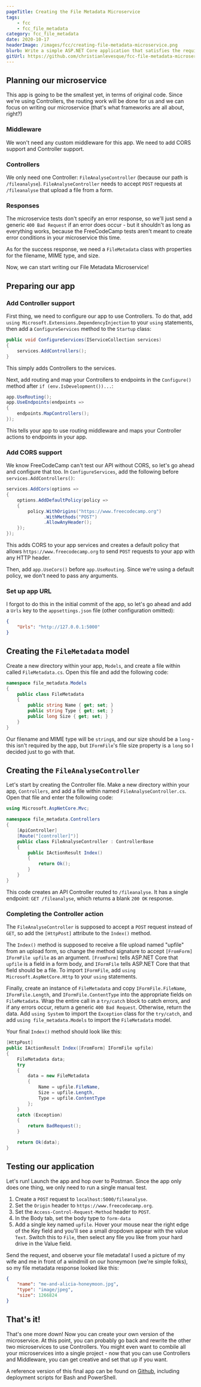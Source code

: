```yaml
---
pageTitle: Creating the File Metadata Microservice
tags:
    - fcc
    - fcc_file_metadata
category: fcc_file_metadata
date: 2020-10-17
headerImage: /images/fcc/creating-file-metadata-microservice.png
blurb: Write a simple ASP.NET Core application that satisfies the requirements for the FreeCodeCamp File Metadata Microservice
gitUrl: https://github.com/christianlevesque/fcc-file-metadata-microservice/tree/v0.1.0
---
```


## Planning our microservice

This app is going to be the smallest yet, in terms of original code. Since we're using Controllers, the routing work will be done for us and we can focus on writing our microservice (that's what frameworks are all about, right?)

### Middleware

We won't need any custom middleware for this app. We need to add CORS support and Controller support.

### Controllers

We only need one Controller: `FileAnalyseController` (because our path is `/fileanalyse`). `FileAnalyseController` needs to accept `POST` requests at `/fileanalyse` that upload a file from a form.

### Responses

The microservice tests don't specify an error response, so we'll just send a generic `400 Bad Request` if an error does occur - but it shouldn't as long as everything works, because the FreeCodeCamp tests aren't meant to create error conditions in your microservice this time.

As for the success response, we need a `FileMetadata` class with properties for the filename, MIME type, and size.

Now, we can start writing our File Metadata Microservice!

## Preparing our app

### Add Controller support

First thing, we need to configure our app to use Controllers. To do that, add `using Microsoft.Extensions.DependencyInjection` to your `using` statements, then add a `ConfigureServices` method to the `Startup` class:

```csharp
public void ConfigureServices(IServiceCollection services)
{
    services.AddControllers();
}
```

This simply adds Controllers to the services.

Next, add routing and map your Controllers to endpoints in the `Configure()` method after `if (env.IsDevelopment())...`:

```csharp
app.UseRouting();
app.UseEndpoints(endpoints =>
{
    endpoints.MapControllers();
});
```

This tells your app to use routing middleware and maps your Controller actions to endpoints in your app.

### Add CORS support

We know FreeCodeCamp can't test our API without CORS, so let's go ahead and configure that too. In `ConfigureServices`, add the following before `services.AddControllers()`:

```csharp
services.AddCors(options =>
{
    options.AddDefaultPolicy(policy =>
    {
        policy.WithOrigins("https://www.freecodecamp.org")
              .WithMethods("POST")
              .AllowAnyHeader();
    });
});
```

This adds CORS to your app services and creates a default policy that allows `https://www.freecodecamp.org` to send `POST` requests to your app with any HTTP header.

Then, add `app.UseCors()` before `app.UseRouting`. Since we're using a default policy, we don't need to pass any arguments.

### Set up app URL

I forgot to do this in the initial commit of the app, so let's go ahead and add a `Urls` key to the `appsettings.json` file (other configuration omitted):

```json
{
	"Urls": "http://127.0.0.1:5000"
}
```

## Creating the `FileMetadata` model

Create a new directory within your app, `Models`, and create a file within called `FileMetadata.cs`. Open this file and add the following code:

```csharp
namespace file_metadata.Models
{
	public class FileMetadata
	{
		public string Name { get; set; }
		public string Type { get; set; }
		public long Size { get; set; }
	}
}
```

Our filename and MIME type will be `string`s, and our size should be a `long` - this isn't required by the app, but `IFormFile`'s file size property is a `long` so I decided just to go with that.

## Creating the `FileAnalyseController`

Let's start by creating the Controller file. Make a new directory within your app, `Controllers`, and add a file within named `FileAnalyseController.cs`. Open that file and enter the following code:

```csharp
using Microsoft.AspNetCore.Mvc;

namespace file_metadata.Controllers
{
	[ApiController]
	[Route("[controller]")]
	public class FileAnalyseController : ControllerBase
	{
		public IActionResult Index()
		{
			return Ok();
		}
	}
}
```

This code creates an API Controller routed to `/fileanalyse`. It has a single endpoint: `GET /fileanalyse`, which returns a blank `200 OK` response.

### Completing the Controller action

The `FileAnalyseController` is supposed to accept a `POST` request instead of `GET`, so add the `[HttpPost]` attribute to the `Index()` method.

The `Index()` method is supposed to receive a file upload named "upfile" from an upload form, so change the method signature to accept `[FromForm] IFormFile upfile` as an argument. `[FromForm]` tells ASP.NET Core that `upfile` is a field in a form body, and `IFormFile` tells ASP.NET Core that that field should be a file. To import `IFormFile`, add `using Microsoft.AspNetCore.Http` to your `using` statements.

Finally, create an instance of `FileMetadata` and copy `IFormFile.FileName`, `IFormFile.Length`, and `IFormFile.ContentType` into the appropriate fields on `FileMetadata`. Wrap the entire call in a `try/catch` block to catch errors, and if any errors occur, return a generic `400 Bad Request`. Otherwise, return the data. Add `using System` to import the `Exception` class for the `try/catch`, and add `using file_metadata.Models` to import the `FileMetadata` model.

Your final `Index()` method should look like this:

```csharp
[HttpPost]
public IActionResult Index([FromForm] IFormFile upfile)
{
    FileMetadata data;
    try
    {
        data = new FileMetadata
        {
            Name = upfile.FileName,
            Size = upfile.Length,
            Type = upfile.ContentType
        };
    }
    catch (Exception)
    {
        return BadRequest();
    }

    return Ok(data);
}
```

## Testing our application

Let's run! Launch the app and hop over to Postman. Since the app only does one thing, we only need to run a single manual test.

1. Create a `POST` request to `localhost:5000/fileanalyse`.
2. Set the `Origin` header to `https://www.freecodecamp.org`.
3. Set the `Access-Control-Request-Method` header to `POST`.
4. In the Body tab, set the body type to `form-data`
5. Add a single key named `upfile`. Hover your mouse near the right edge of the Key field and you'll see a small dropdown appear with the value `Text`. Switch this to `File`, then select any file you like from your hard drive in the Value field.

Send the request, and observe your file metadata! I used a picture of my wife and me in front of a windmill on our honeymoon (we're simple folks), so my file metadata response looked like this:

```json
{
    "name": "me-and-alicia-honeymoon.jpg",
    "type": "image/jpeg",
    "size": 1266824
}
```

## That's it!

That's one more down! Now you can create your own version of the microservice. At this point, you can probably go back and rewrite the other two microservices to use Controllers. You might even want to combile all your microservices into a single project - now that you can use Controllers and Middleware, you can get creative and set that up if you want.

A reference version of this final app can be found on [Github](https://github.com/christianlevesque/fcc-file-metadata-microservice), including deployment scripts for Bash and PowerShell.
